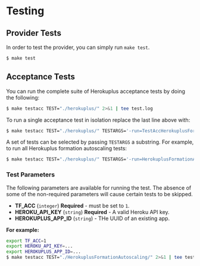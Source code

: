 # Testing

## Provider Tests
In order to test the provider, you can simply run `make test`.

```bash
$ make test
```

## Acceptance Tests

You can run the complete suite of Herokuplus acceptance tests by doing the following:

```bash
$ make testacc TEST="./herokuplus/" 2>&1 | tee test.log
```

To run a single acceptance test in isolation replace the last line above with:

```bash
$ make testacc TEST="./herokuplus/" TESTARGS='-run=TestAccHerokuplusFormationAutoscaling_Basic'
```

A set of tests can be selected by passing `TESTARGS` a substring. For example, to run all Herokuplus formation autoscaling tests:

```bash
$ make testacc TEST="./herokuplus/" TESTARGS='-run=HerokuplusFormationAutoscaling'
```

### Test Parameters

The following parameters are available for running the test. The absence of some of the non-required parameters will cause certain tests to be skipped.

* **TF_ACC** (`integer`) **Required** - must be set to `1`.
* **HEROKU_API_KEY** (`string`) **Required**  - A valid Heroku API key.
* **HEROKUPLUS_APP_ID** (`string`) - THe UUID of an existing app.

**For example:**
```bash
export TF_ACC=1
export HEROKU_API_KEY=...
export HEROKUPLUS_APP_ID=...
$ make testacc TEST="./HerokuplusFormationAutoscaling/" 2>&1 | tee test.log
```
